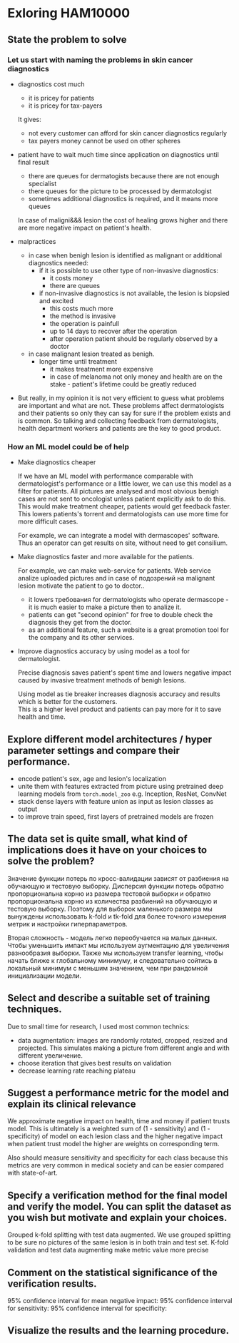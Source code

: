 # Exloring HAM10000


## State the problem to solve
 
### Let us start with naming the problems in skin cancer diagnostics

- diagnostics cost much
    - it is pricey for patients 
    - it is pricey for tax-payers
  
    It gives: 
    - not every customer can afford for skin cancer diagnostics regularly
    - tax payers money cannot be used on other spheres

  
- patient have to wait much time since application on diagnostics until final result
    - there are queues for dermatogists because there are not enough specialist
    - there queues for the picture to be processed by dermatologist
    - sometimes additional diagnostics is required, and it means more queues 
  
  In case of maligni&&& lesion the cost of healing grows higher and there are more negative impact on patient's health.

- malpractices
    - in case when benigh lesion is identified as malignant or additional diagnostics needed:
        - if it is possible to use other type of non-invasive diagnostics:
            - it costs money
            - there are queues
        - if non-invasive diagnostics is not available, the lesion is biopsied and excited
            - this costs much more
            - the method is invasive
            - the operation is painfull
            - up to 14 days to recover after the operation
            - after operation patient should be regularly observed by a doctor
    - in case malignant lesion treated as benigh.
      - longer time until treatment
        - it makes treatment more expensive
        - in case of melanoma not only money and health are on the stake - patient's lifetime could be greatly reduced 

- But really, in my opinion it is not very efficient to guess what problems are important and what are not.
These problems affect dermatologists and their patients so only they can say for sure if the problem exists and is common.
So talking and collecting feedback from dermatologists, health department workers and patients are the key to good product.   

### How an ML model could be of help

- Make diagnostics cheaper
    
    If we have an ML model with performance comparable with dermatologist's performance or a little lower, we can use this model as a filter for patients.
    All pictures are analysed and most obvious benigh cases are not sent to oncologist unless patient explicitly ask to do this.
    This would make treatment cheaper, patients would get feedback faster.
    This lowers patients's torrent and dermatologists can use more time for more difficult cases.
    
    For example, we can integrate a model with dermascopes' software. Thus an operator can get results on site, without need to get consilium.


- Make diagnostics faster and more available for the patients.
    
    For example, we can make web-service for patients. Web service analize uploaded pictures and in case of подозрений на malignant lesion motivate the patient to go to doctor..
    - it lowers требования for dermatologists who operate dermascope - it is much easier to make a picture then to analize it.
    - patients can get "second opinion" for free to double check the diagnosis they get from the doctor.
    - as an additional feature, such a website is a great promotion tool for the company and its other services.


- Improve diagnostics accuracy by using model as a tool for dermatologist.
    
    Precise diagnosis saves patient's spent time and lowers negative impact caused by invasive treatment methods of benigh lesions.
    
    Using model as tie breaker increases diagnosis accuracy and results which is better for the customers.  
    This is a higher level product and patients can pay more for it to save health and time.
 

## Explore different model architectures / hyper parameter settings and compare their performance.
   - encode patient's sex, age and lesion's localization
- unite them with features extracted from picture using pretrained deep learning models from `torch.model_zoo` e.g. Inception, ResNet, ConvNet 
- stack dense layers with feature union as input as lesion classes as output
- to improve train speed, first layers of pretrained models are frozen 


## The data set is quite small, what kind of implications does it have on your choices to solve the problem?
Значение функции потерь по кросс-валидации зависят от разбиения на обучающую и тестовую выборку.
Дисперсия функции потерь обратно пропорциональна корню из размера тестовой выборки и обратно пропорциональна корню из количества разбиений на обучающую и тестовую выборку.
Поэтому для выборок маленького размера мы вынуждены использовать k-fold и tk-fold для более точного измерения метрик и настройки гиперпараметров.  

Вторая сложность - модель легко переобучается на малых данных.
Чтобы уменьшить импакт мы используем аугментацию для увеличения разнообразия выборки.
Также мы используем transfer learning, чтобы начать ближе к глобальному минимуму, и следовательно сойтись в локальный минимум с меньшим значением, чем при рандомной инициализации модели.  

## Select and describe a suitable set of training techniques.
Due to small time for research, I used most common technics:

- data augmentation: images are randomly rotated, cropped, resized and projected. This simulates making a picture from different angle and with different увеличение. 
- choose iteration that gives best results on validation
- decrease learning rate reaching plateau

## Suggest a performance metric for the model and explain its clinical relevance
We approximate negative impact on health, time and money if patient trusts model.
This is ultimately is a weighted sum of (1 - sensitivity) and (1 - specificity) of model on each lesion class and the higher negative impact when patient trust model the higher are weights on corresponding term.

Also should measure sensitivity and specificity for each class because this metrics are very common in medical society and can be easier compared with state-of-art.    

## Specify a verification method for the final model and verify the model. You can split the dataset as you wish but motivate and explain your choices.
Grouped k-fold splitting with test data augmented. 
We use grouped splitting to be sure no pictures of the same lesion is in both train and test set.
K-fold validation and test data augmenting make metric value more precise

## Comment on the statistical significance of the verification results.
95% confidence interval for mean negative impact:
95% confidence interval for sensitivity:
95% confidence interval for specificity: 

## Visualize the results and the learning procedure.
